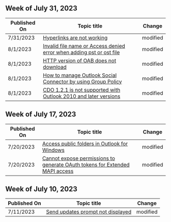 <!-- This file is generated automatically each week. Changes made to this file will be overwritten.-->



## Week of July 31, 2023


| Published On |Topic title | Change |
|------|------------|--------|
| 7/31/2023 | [Hyperlinks are not working](/outlook/troubleshoot/message-body/hyperlinks-not-working-in-outlook) | modified |
| 8/1/2023 | [Invalid file name or Access denied error when adding pst or ost file](/outlook/troubleshoot/data-files/cannot-add-pst-or-ost-file-on-non-local-drive) | modified |
| 8/1/2023 | [HTTP version of OAB does not download](/outlook/troubleshoot/data-files/http-version-of-offline-address-book-fails-to-download) | modified |
| 8/1/2023 | [How to manage Outlook Social Connector by using Group Policy](/outlook/troubleshoot/deployment/how-to-manage-outlook-social-connector-via-group-policy) | modified |
| 8/1/2023 | [CDO 1.2.1 is not supported with Outlook 2010 and later versions](/outlook/troubleshoot/development/collaboration-data-objects-1-2-1-not-supported-in-outlook-2010-and-later) | modified |


## Week of July 17, 2023


| Published On |Topic title | Change |
|------|------------|--------|
| 7/20/2023 | [Access public folders in Outlook for Windows](/outlook/troubleshoot/user-interface/navigate-to-public-folders-in-new-outlook) | modified |
| 7/20/2023 | [Cannot expose permissions to generate OAuth tokens for Extended MAPI access](/outlook/troubleshoot/authentication/expose-permissions-issue-with-mapi-oauth-tokens) | modified |


## Week of July 10, 2023


| Published On |Topic title | Change |
|------|------------|--------|
| 7/11/2023 | [Send updates prompt not displayed](/outlook/troubleshoot/calendaring/send-updates-prompt-not-displayed) | modified |
